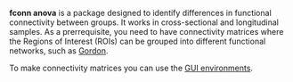 **fconn anova** is a package designed to identify differences in functional connectivity between groups. It works in cross-sectional and longitudinal samples. As a prerrequisite, you need to have connectivity matrices where the Regions of Interest (ROIs) can be grouped into different functional networks, such as [Gordon](https://pubmed.ncbi.nlm.nih.gov/25316338/).

To make connectivity matrices you can use the [GUI environments](https://gui-environments-documentation.readthedocs.io/en/latest/GUI_environments/).

